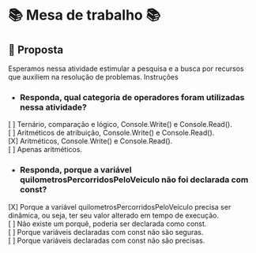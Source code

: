 # 📚 Mesa de trabalho 📚
## 📌 Proposta 
Esperamos nessa atividade estimular a pesquisa e a busca por recursos que auxiliem na resolução de problemas.
Instruções

- ### **Responda, qual categoria de operadores foram utilizadas nessa atividade?**


[ ] Ternário, comparação e lógico, Console.Write() e Console.Read(). <br>
[ ] Aritméticos de atribuição, Console.Write() e Console.Read(). <br>
[X] Aritméticos, Console.Write() e Console.Read(). <br>
[ ] Apenas aritméticos.

- ### **Responda, porque a variável quilometrosPercorridosPeloVeiculo não foi declarada com const?**

[X] Porque a variável quilometrosPercorridosPeloVeículo precisa ser dinâmica, ou seja, ter seu valor alterado em tempo de execução. <br>
[ ] Não existe um porquê, poderia ser declarada como const. <br>
[ ] Porque variáveis declaradas com const não são seguras. <br>
[ ] Porque variáveis declaradas com const não são precisas.
